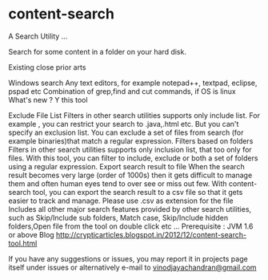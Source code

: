 content-search
==============

A Search Utility ...

Search for some content in a folder on your hard disk.

Existing close prior arts

Windows search
Any text editors, for example notepad++, textpad, eclipse, pspad etc
Combination of grep,find and cut commands, if OS is linux
What's new ? Y this tool

Exclude File List Filters in other search utilities supports only include list. For example , you can restrict your search to .java,.html etc. But you can't specify an exclusion list. You can exclude a set of files from search (for example binaries)that match a regular expression.
Filters based on folders Filters in other search utilities supports only inclusion list, that too only for files. With this tool, you can filter to include, exclude or both a set of folders using a regular expression.
Export search result to file When the search result becomes very large (order of 1000s) then it gets difficult to manage them and often human eyes tend to over see or miss out few. With content-search tool, you can export the search result to a csv file so that it gets easier to track and manage. Please use .csv as extension for the file
Includes all other major search features provided by other search utilities, such as Skip/Include sub folders, Match case, Skip/Include hidden folders,Open file from the tool on double click etc ...
Prerequisite : JVM 1.6 or above Blog http://crypticarticles.blogspot.in/2012/12/content-search-tool.html

If you have any suggestions or issues, you may report it in projects page itself under issues or alternatively e-mail to vinodjayachandran@gmail.com

